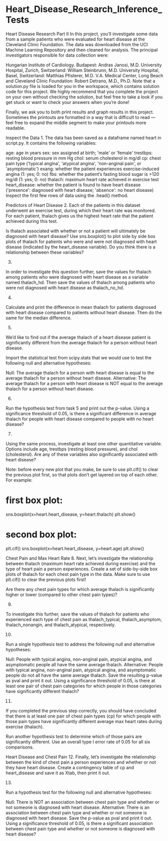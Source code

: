 # Heart_Disease_Research_Inference_Tests

Heart Disease Research Part II
In this project, you’ll investigate some data from a sample patients who were evaluated for heart disease at the Cleveland Clinic Foundation. The data was downloaded from the UCI Machine Learning Repository and then cleaned for analysis. The principal investigators responsible for data collection were:

Hungarian Institute of Cardiology. Budapest: Andras Janosi, M.D.
University Hospital, Zurich, Switzerland: William Steinbrunn, M.D.
University Hospital, Basel, Switzerland: Matthias Pfisterer, M.D.
V.A. Medical Center, Long Beach and Cleveland Clinic Foundation: Robert Detrano, M.D., Ph.D.
Note that a solution.py file is loaded for you in the workspace, which contains solution code for this project. We highly recommend that you complete the project on your own without checking the solution, but feel free to take a look if you get stuck or want to check your answers when you’re done!

Finally, we ask you to both print results and graph results in this project. Sometimes the printouts are formatted in a way that is difficult to read — feel free to expand the middle segment to make your printouts more readable.


Inspect the Data
1.
The data has been saved as a dataframe named heart in script.py. It contains the following variables:

age: age in years
sex: sex assigned at birth; 'male' or 'female'
trestbps: resting blood pressure in mm Hg
chol: serum cholesterol in mg/dl
cp: chest pain type ('typical angina', 'atypical angina', 'non-anginal pain', or 'asymptomatic')
exang: whether the patient experiences exercise-induced angina (1: yes; 0: no)
fbs: whether the patient’s fasting blood sugar is >120 mg/dl (1: yes; 0: no)
thalach: maximum heart rate achieved in exercise test
heart_disease: whether the patient is found to have heart disease ('presence': diagnosed with heart disease; 'absence': no heart disease)
Inspect the first few rows of data using the .head() method.



Predictors of Heart Disease
2.
Each of the patients in this dataset underwent an exercise test, during which their heart rate was monitored. For each patient, thalach gives us the highest heart rate that the patient achieved during this test.

Is thalach associated with whether or not a patient will ultimately be diagnosed with heart disease? Use sns.boxplot() to plot side by side box plots of thalach for patients who were and were not diagnosed with heart disease (indicated by the heart_disease variable). Do you think there is a relationship between these variables?



3.
In order to investigate this question further, save the values for thalach among patients who were diagnosed with heart disease as a variable named thalach_hd. Then save the values of thalach among patients who were not diagnosed with heart disease as thalach_no_hd.



4.
Calculate and print the difference in mean thalach for patients diagnosed with heart disease compared to patients without heart disease. Then do the same for the median difference.



5.
We’d like to find out if the average thalach of a heart disease patient is significantly different from the average thalach for a person without heart disease.

Import the statistical test from scipy.stats that we would use to test the following null and alternative hypotheses:

Null: The average thalach for a person with heart disease is equal to the average thalach for a person without heart disease.
Alternative: The average thalach for a person with heart disease is NOT equal to the average thalach for a person without heart disease.


6.
Run the hypothesis test from task 5 and print out the p-value. Using a significance threshold of 0.05, is there a significant difference in average thalach for people with heart disease compared to people with no heart disease?



7.
Using the same process, investigate at least one other quantitative variable. Options include age, trestbps (resting blood pressure), and chol (cholesterol). Are any of these variables also significantly associated with heart disease?

Note: before every new plot that you make, be sure to use plt.clf() to clear the previous plot first, so that plots don’t get layered on top of each other. For example:

# first box plot:
sns.boxplot(x=heart.heart_disease, y=heart.thalach)
plt.show()
 
# second box plot:
plt.clf()
sns.boxplot(x=heart.heart_disease, y=heart.age)
plt.show()


Chest Pain and Max Heart Rate
8.
Next, let’s investigate the relationship between thalach (maximum heart rate achieved during exercise) and the type of heart pain a person experiences. Create a set of side-by-side box plots of thalach for each chest pain type in the data. Make sure to use plt.clf() to clear the previous plots first!

Are there any chest pain types for which average thalach is significantly higher or lower (compared to other chest pain types)?



9.
To investigate this further, save the values of thalach for patients who experienced each type of chest pain as thalach_typical, thalach_asymptom, thalach_nonangin, and thalach_atypical, respectively.


10.
Run a single hypothesis test to address the following null and alternative hypotheses:

Null: People with typical angina, non-anginal pain, atypical angina, and asymptomatic people all have the same average thalach.
Alternative: People with typical angina, non-anginal pain, atypical angina, and asymptomatic people do not all have the same average thalach.
Save the resulting p-value as pval and print it out. Using a significance threshold of 0.05, is there at least one pair of chest pain categories for which people in those categories have significantly different thalach?


11.
If you completed the previous step correctly, you should have concluded that there is at least one pair of chest pain types (cp) for which people with those pain types have significantly different average max heart rates during exercise (thalach).

Run another hypothesis test to determine which of those pairs are significantly different. Use an overall type I error rate of 0.05 for all six comparisons.


Heart Disease and Chest Pain
12.
Finally, let’s investigate the relationship between the kind of chest pain a person experiences and whether or not they have heart disease. Create a contingency table of cp and heart_disease and save it as Xtab, then print it out.



13.
Run a hypothesis test for the following null and alternative hypotheses:

Null: There is NOT an association between chest pain type and whether or not someone is diagnosed with heart disease.
Alternative: There is an association between chest pain type and whether or not someone is diagnosed with heart disease.
Save the p-value as pval and print it out. Using a significance threshold of 0.05, is there a significant association between chest pain type and whether or not someone is diagnosed with heart disease?
